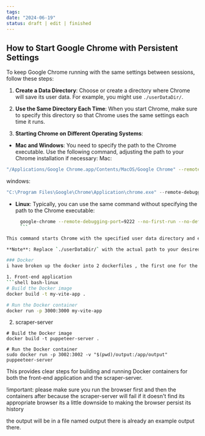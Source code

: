 ```yaml
---
tags: 
date: "2024-06-19"
status: draft | edit | finished
---
```


## How to Start Google Chrome with Persistent Settings

To keep Google Chrome running with the same settings between sessions, follow these steps:

1. **Create a Data Directory**: Choose or create a directory where Chrome will save its user data. For example, you might use `./userDataDir/`.

2. **Use the Same Directory Each Time**: When you start Chrome, make sure to specify this directory so that Chrome uses the same settings each time it runs.

3. **Starting Chrome on Different Operating Systems**:
- **Mac and Windows**: You need to specify the path to the Chrome executable. Use the following command, adjusting the path to your Chrome installation if necessary:
Mac:
```bash zsh ...
"/Applications/Google Chrome.app/Contents/MacOS/Google Chrome" --remote-debugging-port=9222 --no-first-run --no-default-browser-check --user-data-dir=./userDataDir/
```

windows:	
```powershell  
"C:\Program Files\Google\Chrome\Application\chrome.exe" --remote-debugging-port=9222 --no-first-run --no-default-browser-check --user-data-dir="%cd%\userDataDir\"
```


- **Linux**: Typically, you can use the same command without specifying the path to the Chrome executable:

 ```bash
      google-chrome --remote-debugging-port=9222 --no-first-run --no-default-browser-check --user-data-dir=./userDataDir/
      ```

This command starts Chrome with the specified user data directory and enables remote debugging, prevents the first-run experience, and skips the default browser check.

**Note**: Replace `./userDataDir/` with the actual path to your desired data directory.

### Docker 
 i have broken up the docker into 2 dockerfiles , the first one for the application and the second one for scraper-server

1. Front-end application 
```shell bash-linux
# Build the Docker image
docker build -t my-vite-app . 

# Run the Docker container 
docker run -p 3000:3000 my-vite-app
```

2. scraper-server 
```shell bash-linux  
# Build the Docker image
docker build -t puppeteer-server . 

# Run the Docker container 
sudo docker run -p 3002:3002 -v "$(pwd)/output:/app/output" puppeeteer-server
```


This provides clear steps for building and running Docker containers for both the front-end application and the scraper-server. 

!important: please make sure you run the browser first and then the containers after because the scraper-server will fail if it doesn't find its appropriate browser its a little downside to making the browser persist its history 


the output will be in a file named output there is already an example output there.
